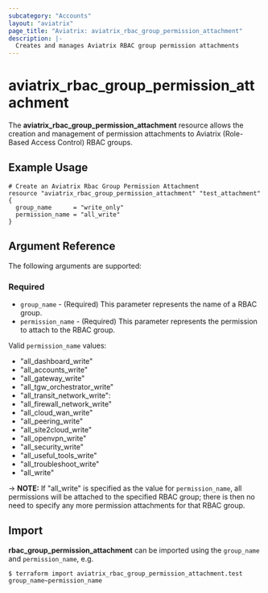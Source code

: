 ```yaml
---
subcategory: "Accounts"
layout: "aviatrix"
page_title: "Aviatrix: aviatrix_rbac_group_permission_attachment"
description: |-
  Creates and manages Aviatrix RBAC group permission attachments
---
```


# aviatrix_rbac_group_permission_attachment

The **aviatrix_rbac_group_permission_attachment** resource allows the creation and management of permission attachments to Aviatrix (Role-Based Access Control) RBAC groups.

## Example Usage

```hcl
# Create an Aviatrix Rbac Group Permission Attachment
resource "aviatrix_rbac_group_permission_attachment" "test_attachment" {
  group_name      = "write_only"
  permission_name = "all_write"
}
```

## Argument Reference

The following arguments are supported:

### Required
* `group_name` - (Required) This parameter represents the name of a RBAC group.
* `permission_name` - (Required) This parameter represents the permission to attach to the RBAC group.

Valid `permission_name` values:

* "all_dashboard_write"
* "all_accounts_write"
* "all_gateway_write"
* "all_tgw_orchestrator_write"
* "all_transit_network_write":
* "all_firewall_network_write"
* "all_cloud_wan_write"
* "all_peering_write"
* "all_site2cloud_write"
* "all_openvpn_write"
* "all_security_write"
* "all_useful_tools_write"
* "all_troubleshoot_write"
* "all_write"

-> **NOTE:** If "all_write" is specified as the value for `permission_name`, all permissions will be attached to the specified RBAC group; there is then no need to specify any more permission attachments for that RBAC group.

## Import

**rbac_group_permission_attachment** can be imported using the `group_name` and `permission_name`, e.g.

```
$ terraform import aviatrix_rbac_group_permission_attachment.test group_name~permission_name
```
